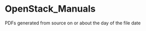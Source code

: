 OpenStack_Manuals
=================

PDFs generated from source on or about the day of the file date
